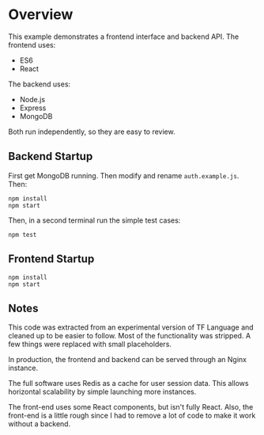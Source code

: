 # Overview

This example demonstrates a frontend interface and backend API. The frontend uses:

- ES6
- React

The backend uses:

- Node.js
- Express
- MongoDB

Both run independently, so they are easy to review.

## Backend Startup

First get MongoDB running. Then modify and rename `auth.example.js`. Then:

	npm install
	npm start

Then, in a second terminal run the simple test cases:

	npm test

## Frontend Startup

	npm install
	npm start

## Notes

This code was extracted from an experimental version of TF Language and cleaned up to be easier to follow. Most of the functionality was stripped. A few things were replaced with small placeholders.

In production, the frontend and backend can be served through an Nginx instance.

The full software uses Redis as a cache for user session data. This allows horizontal scalability by simple launching more instances.

The front-end uses some React components, but isn't fully React. Also, the front-end is a little rough since I had to remove a lot of code to make it work without a backend.
